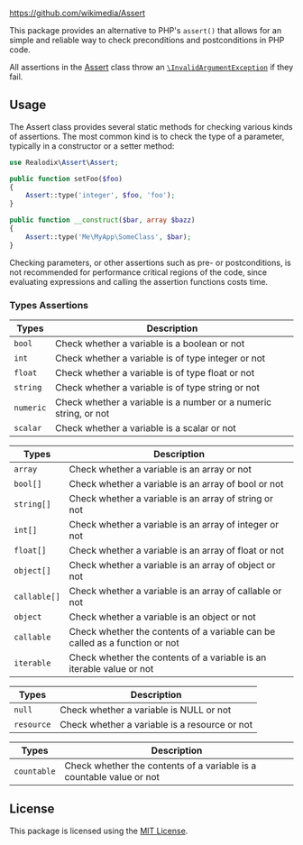https://github.com/wikimedia/Assert

This package provides an alternative to PHP's `assert()` that allows for an simple and reliable way
to check preconditions and postconditions in PHP code.

All assertions in the [Assert](src/Assert.php) class throw an [`\InvalidArgumentException`](https://www.php.net/manual/en/class.invalidargumentexception.php) if they fail.

Usage
-------

The Assert class provides several static methods for checking various kinds of assertions. The most
common kind is to check the type of a parameter, typically in a constructor or a setter method:

```php
use Realodix\Assert\Assert;

public function setFoo($foo)
{
    Assert::type('integer', $foo, 'foo');
}

public function __construct($bar, array $bazz)
{
    Assert::type('Me\MyApp\SomeClass', $bar);
}
```

Checking parameters, or other assertions such as pre- or postconditions, is not recommended for
performance critical regions of the code, since evaluating expressions and calling the assertion
functions costs time.

### Types Assertions

Types     | Description
--------- | ------------------------------------------------------------------
`bool`    | Check whether a variable is a boolean or not
`int`     | Check whether a variable is of type integer or not
`float`   | Check whether a variable is of type float or not
`string`  | Check whether a variable is of type string or not
`numeric` | Check whether a variable is a number or a numeric string, or not
`scalar`  | Check whether a variable is a scalar or not

Types        | Description
------------ | ------------------------------------------------------------------
`array`      | Check whether a variable is an array or not
`bool[]`     | Check whether a variable is an array of bool or not
`string[]`   | Check whether a variable is an array of string or not
`int[]`      | Check whether a variable is an array of integer or not
`float[]`    | Check whether a variable is an array of float or not
`object[]`   | Check whether a variable is an array of object or not
`callable[]` | Check whether a variable is an array of callable or not
`object`     | Check whether a variable is an object or not
`callable`   | Check whether the contents of a variable can be called as a function or not
`iterable`   | Check whether the contents of a variable is an iterable value or not

Types      | Description
---------- | ------------------------------------------------------------------
`null`     | Check whether a variable is NULL or not
`resource` | Check whether a variable is a resource or not

Types       | Description
----------- | ------------------------------------------------------------------
`countable` | Check whether the contents of a variable is a countable value or not


## License

This package is licensed using the [MIT License](/LICENSE).

